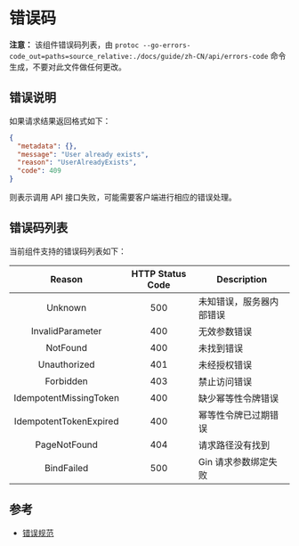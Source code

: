 # 错误码

**注意：** 该组件错误码列表，由 `protoc --go-errors-code_out=paths=source_relative:./docs/guide/zh-CN/api/errors-code` 命令生成，不要对此文件做任何更改。

## 错误说明

如果请求结果返回格式如下：
```json
{
  "metadata": {},
  "message": "User already exists",
  "reason": "UserAlreadyExists",
  "code": 409
}
```

则表示调用 API 接口失败，可能需要客户端进行相应的错误处理。

## 错误码列表

当前组件支持的错误码列表如下：

| Reason | HTTP Status Code | Description |
| :----: | :--------------: | ----------- |
| Unknown | 500 |  未知错误，服务器内部错误 |
| InvalidParameter | 400 |  无效参数错误 |
| NotFound | 400 |  未找到错误 |
| Unauthorized | 401 |  未经授权错误 |
| Forbidden | 403 |  禁止访问错误 |
| IdempotentMissingToken | 400 |  缺少幂等性令牌错误 |
| IdempotentTokenExpired | 400 |  幂等性令牌已过期错误 |
| PageNotFound | 404 |  请求路径没有找到 |
| BindFailed | 500 |  Gin 请求参数绑定失败 |

## 参考

- [错误规范](https://github.com/bugsmo/icenter/blob/main/docs/devel/zh-CN/conversions/errors.md)

